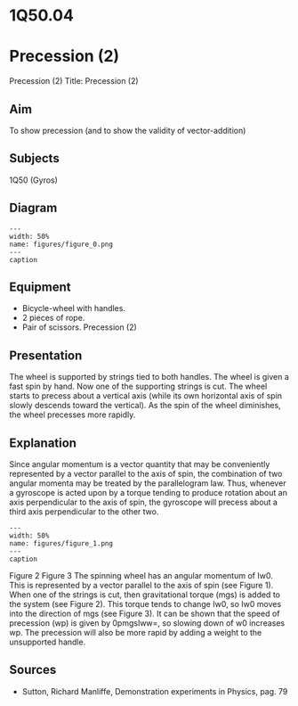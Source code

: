 # 1Q50.04 
  # Precession (2) 
 Precession (2) Title: Precession (2)    
  
## Aim   
 To show precession (and to show the validity of vector-addition)    
  
## Subjects   
 1Q50 (Gyros)   
  
## Diagram   
   
```{figure} figures/figure_0.png  
---  
width: 50%  
name: figures/figure_0.png  
---  
caption  
``` 
      
  
## Equipment   
 
 *  Bicycle-wheel with handles. 
 *  2 pieces of rope. 
 *  Pair of scissors. Precession (2)
    
  
## Presentation   
 The wheel is supported by strings tied to both handles. The wheel is given a fast spin by hand. Now one of the supporting strings is cut. The wheel starts to precess about a vertical axis (while its own horizontal axis of spin slowly descends toward the vertical). As the spin of the wheel diminishes, the wheel precesses more rapidly.    
  
## Explanation   
 Since angular momentum is a vector quantity that may be conveniently represented by a vector parallel to the axis of spin, the combination of two angular momenta may be treated by the parallelogram law. Thus, whenever a gyroscope is acted upon by a torque tending to produce rotation about an axis perpendicular to the axis of spin, the gyroscope will precess about a third axis perpendicular to the other two.       
```{figure} figures/figure_1.png  
---  
width: 50%  
name: figures/figure_1.png  
---  
caption  
``` 
 Figure 2 Figure 3  The spinning wheel has an angular momentum of Iw0. This is represented by a vector parallel to the axis of spin (see Figure 1). When one of the strings is cut, then gravitational torque (mgs) is added to the system (see Figure 2). This torque tends to change Iw0, so Iw0 moves into the direction of mgs (see Figure 3).  It can be shown that the speed of precession (wp) is given by 0pmgsIww=, so slowing down of w0 increases wp. The precession will also be more rapid by adding a weight to the unsupported handle.    
  
## Sources   
 
 *  Sutton, Richard Manliffe, Demonstration experiments in Physics, pag. 79
  